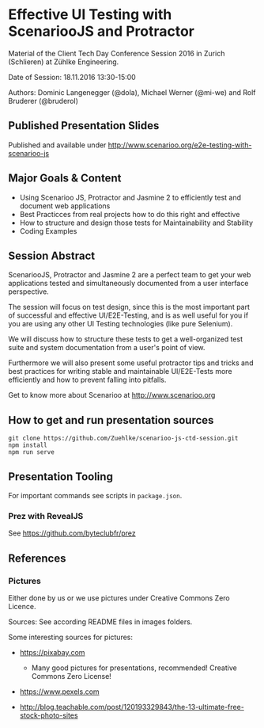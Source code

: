 # Effective UI Testing with ScenariooJS and Protractor

Material of the Client Tech Day Conference Session 2016 in Zurich (Schlieren) at Zühlke Engineering.

Date of Session: 18.11.2016 13:30-15:00

Authors: Dominic Langenegger (@dola), Michael Werner (@mi-we) and Rolf Bruderer (@bruderol)

## Published Presentation Slides

Published and available under http://www.scenarioo.org/e2e-testing-with-scenarioo-js

## Major Goals & Content

* Using Scenarioo JS, Protractor and Jasmine 2 to efficiently test and document web applications
* Best Practicces from real projects how to do this right and effective
* How to structure and design those tests for Maintainability and Stability
* Coding Examples

## Session Abstract

ScenariooJS, Protractor and Jasmine 2 are a perfect team to get your web applications tested and simultaneously documented from a user interface perspective. 

The session will focus on test design, since this is the most 
important part of successful and effective UI/E2E-Testing, and is as well useful for you if you are using any other UI Testing technologies (like pure Selenium).

We will discuss how to structure  these tests to get a well-organized test suite and system documentation from a user's point of view. 

Furthermore we will also present some useful protractor tips and tricks and best practices for writing stable and maintainable UI/E2E-Tests more efficiently and how to prevent falling into pitfalls.

Get to know more about Scenarioo at http://www.scenarioo.org

## How to get and run presentation sources

```
git clone https://github.com/Zuehlke/scenarioo-js-ctd-session.git
npm install
npm run serve
```

## Presentation Tooling

For important commands see scripts in `package.json`.

### Prez with RevealJS

See https://github.com/byteclubfr/prez

## References

### Pictures

Either done by us or we use pictures under Creative Commons Zero Licence.

Sources: See according README files in images folders.

Some interesting sources for pictures:

* https://pixabay.com
  * Many good pictures for presentations, recommended! Creative Commons Zero License!

* https://www.pexels.com

* http://blog.teachable.com/post/120193329843/the-13-ultimate-free-stock-photo-sites

